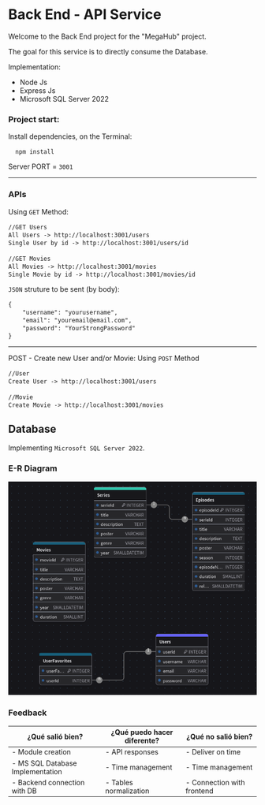 # Back End - API Service

Welcome to the Back End project for the "MegaHub" project.

The goal for this service is to directly consume the Database.

Implementation:
- Node Js
- Express Js
- Microsoft SQL Server 2022

### Project start:

Install dependencies, on the Terminal:
```
  npm install
```

Server PORT = `3001`

---

### APIs

Using `GET` Method:


```
//GET Users
All Users -> http://localhost:3001/users
Single User by id -> http://localhost:3001/users/id

//GET Movies
All Movies -> http://localhost:3001/movies
Single Movie by id -> http://localhost:3001/movies/id

```

`JSON` struture to be sent (by body):
```
{
    "username": "yourusername",
    "email": "youremail@email.com",
    "password": "YourStrongPassword"
}
```

---

POST - Create new User and/or Movie:
Using `POST` Method
```
//User
Create User -> http://localhost:3001/users

//Movie
Create Movie -> http://localhost:3001/movies

```


## Database

Implementing `Microsoft SQL Server 2022`.

### E-R Diagram

![alt text](public/image.png)



### Feedback

| ¿Qué salió bien? | ¿Qué puedo hacer diferente? | ¿Qué no salió bien?
| ------ | ----------- | ----------- |
| - Module creation | - API responses | - Deliver on time
| - MS SQL Database Implementation  | - Time management | - Time management
| - Backend connection with DB | - Tables normalization | - Connection with frontend